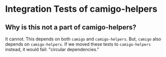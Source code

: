 # Integration Tests of camigo-helpers

## Why is this not a part of camigo-helpers?

It cannot. This depends on both `camigo` and `camigo-helpers`. But, `camigo` also depends on
`camigo-helpers`. If we moved these tests to `camigo-helpers` instead, it would fail: "circular
dependencies."
